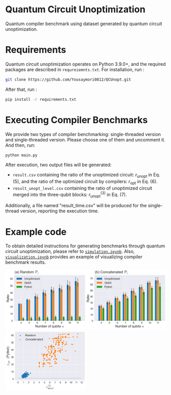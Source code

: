 # Quantum Circuit Unoptimization

Quantum compiler benchmark using dataset generated by quantum circuit unoptimization.

# Requirements

Quantum circuit unoptimization operates on Python 3.9.0+, and the required packages are described in `requreiemnts.txt`.
For installation, run :

```bash
git clone https://github.com/Yousaymori0812/QCUnopt.git
```

After that, run :

```bash
pip install -r requirements.txt
```

# Executing Compiler Benchmarks

We provide two types of compiler benchmarking: single-threaded version and single-threaded version. Please choose one of them and uncomment it. And then, run:

```bash
python main.py
```

After execution, two output files will be generated:

- `result.csv` containing the ratio of the unoptimized circuit: $r_{\mathrm{unopt}}$ in Eq. (5), and the ratio of the optimized circuit by compilers: $r_{\mathrm{opt}}$ in Eq. (6).
- `result_unopt_level.csv` containing the ratio of unoptimized circuit merged into the three-qubit
blocks: $r^{(3)}_{\mathrm{unopt}}$ in Eq. (7).

Additionally, a file named "result_time.csv" will be produced for the single-thread version, reporting the execution time.

# Example code

To obtain detailed instructions for generating benchmarks through quantum circuit unoptimization, please refer to [`simulation.ipynb`](simulation.ipynb). Also, [`visualization.ipynb`](visualization.ipynb) provides an example of visualizing compiler benchmark results.

<img src="data/output_result.png">　
<img src="data/output_result_unopt_level.png"  width=50% height=50%>